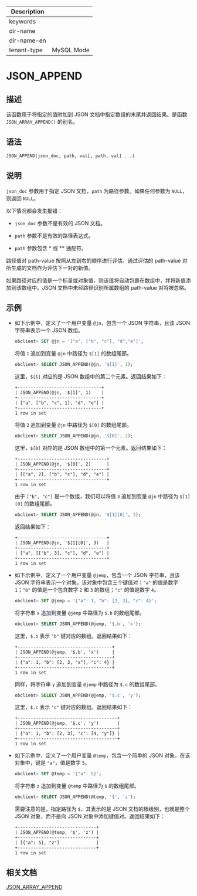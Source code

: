 | Description   |                 |
|---------------|-----------------|
| keywords      |                 |
| dir-name      |                 |
| dir-name-en   |                 |
| tenant-type   | MySQL Mode      |

# JSON_APPEND

## 描述

该函数用于将指定的值附加到 JSON 文档中指定数组的末尾并返回结果。是函数 `JSON_ARRAY_APPEND()` 的别名。

## 语法

```sql
JSON_APPEND(json_doc, path, val[, path, val] ...)
```

## 说明

`json_doc` 参数用于指定 JSON 文档，`path` 为路径参数。如果任何参数为 `NULL`，则返回 `NULL`。

以下情况都会发生报错：

* `json_doc` 参数不是有效的 JSON 文档。

* `path` 参数不是有效的路径表达式。

* `path` 参数包含 \* 或 \*\* 通配符。

路径值对 path-value 按照从左到右的顺序进行评估。通过评估的 path-value 对所生成的文档作为评估下一对的新值。

如果路径对应的值是一个标量或对象值，则该值将自动包裹在数组中，并将新值添加到该数组中。JSON 文档中未经路径识别所属数组的 path-value 对将被忽略。

## 示例

* 如下示例中，定义了一个用户变量 `@jn`，包含一个 JSON 字符串，且该 JSON 字符串表示一个 JSON 数组。

  ```sql
  obclient> SET @jn = '["a", ["b", "c"], "d","e"]';
  ```

  将值 `1` 追加到变量 `@jn` 中路径为 `$[1]` 的数组尾部。

  ```sql
  obclient> SELECT JSON_APPEND(@jn, '$[1]', 1);
  ```

  这里，`$[1]` 对应的是 JSON 数组中的第二个元素。返回结果如下：

  ```shell
  +--------------------------------+
  | JSON_APPEND(@jn, '$[1]', 1)    |
  +--------------------------------+
  | ["a", ["b", "c", 1], "d", "e"] |
  +--------------------------------+
  1 row in set
  ```

  将值 `2` 追加到变量 `@jn` 中路径为 `$[0]` 的数组尾部。

  ```sql
  obclient> SELECT JSON_APPEND(@jn, '$[0]', 2);
  ```

  这里，`$[0]` 对应的是 JSON 数组中的第一个元素。返回结果如下：

  ```shell
  +----------------------------------+
  | JSON_APPEND(@jn, '$[0]', 2)      |
  +----------------------------------+
  | [["a", 2], ["b", "c"], "d", "e"] |
  +----------------------------------+
  1 row in set
  ```
  
  由于 `["b", "c"]` 是一个数组，我们可以将值 `3` 追加到变量 `@jn` 中路径为 `$[1][0]` 的数组尾部。

  ```sql
  obclient> SELECT JSON_APPEND(@jn, '$[1][0]', 3);
  ```

  返回结果如下：

  ```shell
  +----------------------------------+
  | JSON_APPEND(@jn, '$[1][0]', 3)   |
  +----------------------------------+
  | ["a", [["b", 3], "c"], "d", "e"] |
  +----------------------------------+
  1 row in set
  ```

* 如下示例中，定义了一个用户变量 `@jemp`，包含一个 JSON 字符串，且该 JSON 字符串表示一个对象。该对象中包含三个键值对：`"a"` 的值是数字 `1`；`"b"` 的值是一个包含数字 `2` 和 `3` 的数组；`"c"` 的值是数字 `4`。

  ```sql
  obclient> SET @jemp = '{"a": 1, "b": [2, 3], "c": 4}';
  ```

  将字符串 `x` 追加到变量 `@jemp` 中路径为 `$.b` 的数组尾部。

  ```sql
  obclient> SELECT JSON_APPEND(@jemp, '$.b', 'x');
  ```

  这里，`$.b` 表示 `"b"` 键对应的数组。返回结果如下：

  ```shell
  +------------------------------------+
  | JSON_APPEND(@jemp, '$.b', 'x')     |
  +------------------------------------+
  | {"a": 1, "b": [2, 3, "x"], "c": 4} |
  +------------------------------------+
  1 row in set
  ```

  同样，将字符串 `y` 追加到变量 `@jemp` 中路径为 `$.c` 的数组尾部。

  ```sql
  obclient> SELECT JSON_APPEND(@jemp, '$.c', 'y');
  ```

  这里，`$.c` 表示 `"c"` 键对应的数组。返回结果如下：

  ```shell
  +--------------------------------------+
  | JSON_APPEND(@jemp, '$.c', 'y')       |
  +--------------------------------------+
  | {"a": 1, "b": [2, 3], "c": [4, "y"]} |
  +--------------------------------------+
  1 row in set
  ```

* 如下示例中，定义了一个用户变量 `@temp`，包含一个简单的 JSON 对象。在该对象中，键是 `"a"`，值是数字 `5`。

  ```sql
  obclient> SET @temp = '{"a": 5}';
  ```

  将字符串 `z` 追加到变量 `@temp` 中路径为 `$` 的数组尾部。
  
  ```sql
  obclient> SELECT JSON_APPEND(@temp, '$', 'z');
  ```

  需要注意的是，指定路径为 `$`，其表示的是 JSON 文档的根级别，也就是整个 JSON 对象，而不是向 JSON 对象中添加键值对。返回结果如下：

  ```shell
  +------------------------------+
  | JSON_APPEND(@temp, '$', 'z') |
  +------------------------------+
  | [{"a": 5}, "z"]              |
  +------------------------------+
  1 row in set
  ```

## 相关文档

[JSON_ARRAY_APPEND](100.json-array-append-of-mysql-mode.md)




